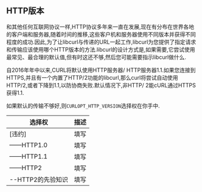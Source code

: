 
## HTTP版本

和其他任何互联网协议一样,HTTP协议多年来一直在发展,现在有分布在世界各地的客户端和服务器,随着时间的推移,这些客户机和服务器使用不同版本并获得不同程度的成功.因此,为了让libcurl与传递的URL一起工作,libcurl为您提供了指定请求和传输应该使用哪个HTTP版本的方法.libcurl的设计方式是,如果需要,它尝试使用最常见、最合理的默认值,但有时这还不够,然后您可能需要指示libcurl做什么.

自2016年年中以来,CURL将默认使用HTTP服务器/ HTTP服务器1.1.如果您连接到HTTPS,并且有一个内置了HTTP/2功能的libcurl,那么curl将尝试自动使用HTTP/2,或者下降到1.1,以防协商失败.默认情况下,非HTTP/ 2能cURL通过HTTPS获得1.1.

如果默认的传输不够好,则`CURLOPT_HTTP_VERSION`选择权在你手中.

| 选择权          | 描述  |
| ------------ | --- |
| [违约]         | 填写  |
| ——HTTP1.0    | 填写  |
| ——HTTP1.1    | 填写  |
| ——HTTP2      | 填写  |
| --HTTP2的先验知识 | 填写  |
